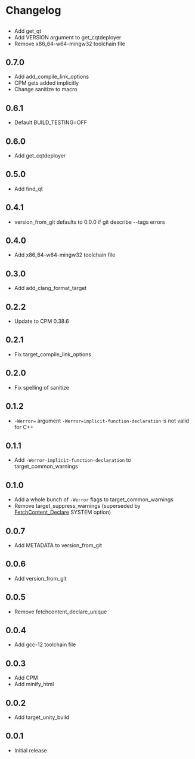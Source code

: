 # Changelog

##
- Add get_qt
- Add VERSION argument to get_cqtdeployer
- Remove x86_64-w64-mingw32 toolchain file

## 0.7.0
- Add add_compile_link_options
- CPM gets added implicitly
- Change sanitize to macro

## 0.6.1
- Default BUILD_TESTING=OFF

## 0.6.0
- Add get_cqtdeployer

## 0.5.0
- Add find_qt

## 0.4.1
- version_from_git defaults to 0.0.0 if git describe --tags errors 

## 0.4.0
- Add x86_64-w64-mingw32 toolchain file

## 0.3.0
- Add add_clang_format_target

## 0.2.2
- Update to CPM 0.38.6

## 0.2.1
- Fix target_compile_link_options

## 0.2.0
- Fix spelling of sanitize

## 0.1.2
- `-Werror=` argument `-Werror=implicit-function-declaration` is not valid for C++

## 0.1.1
- Add `-Werror-implicit-function-declaration` to target_common_warnings

## 0.1.0
- Add a whole bunch of `-Werror` flags to target_common_warnings
- Remove target_suppress_warnings (superseded by [FetchContent_Declare](https://cmake.org/cmake/help/latest/module/FetchContent.html) SYSTEM option)

## 0.0.7
- Add METADATA to version_from_git

## 0.0.6
- Add version_from_git

## 0.0.5
- Remove fetchcontent_declare_unique

## 0.0.4
- Add gcc-12 toolchain file

## 0.0.3
- Add CPM
- Add minify_html

## 0.0.2
- Add target_unity_build

## 0.0.1
- Initial release